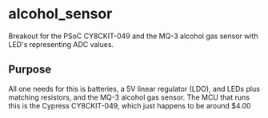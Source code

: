 # alcohol_sensor
Breakout for the PSoC CY8CKIT-049 and the MQ-3 alcohol gas sensor with LED's representing ADC values.

## Purpose
All one needs for this is batteries, a 5V linear regulator (LDO), and LEDs plus matching resistors, and
the MQ-3 alcohol gas sensor. The MCU that runs this is the Cypress CY8CKIT-049, which just happens to be around
$4.00
